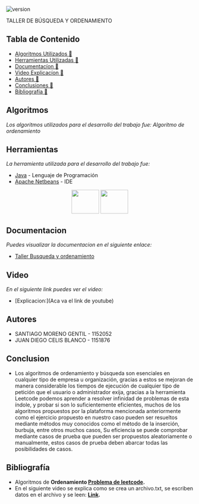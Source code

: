 ![version](https://blog.truora.com/hubfs/Imported_Blog_Media/5ee0346d07f4bfd695181a35_arti%CC%81culos-min.png) 

TALLER DE BÚSQUEDA Y ORDENAMIENTO



## Tabla de Contenido

* [Algoritmos Utilizados :memo:](#Algoritmos)
* [Herramientas Utilizadas :memo:](#Herramientas)
* [Documentacíon :memo:](#Documentacion)
* [Video Explicacíon :memo:](#Video)
* [Autores :memo:](#autores)
* [Conclusiones :memo:](#Conclusiones)
* [Bíbliografía :memo:](#bibliografía)



## Algoritmos
_Los algoritmos utilizados para el desarrollo del trabajo fue:  Algoritmo de ordenamiento_


## Herramientas 

_La herramienta utilizada para el desarrollo del trabajo fue:_

* [Java](https://www.java.com/es/) - Lenguaje de Programación
* [Apache Netbeans](https://netbeans.apache.org/) - IDE

<p
   align="center"><img src="https://cdn-icons-png.flaticon.com/512/226/226777.png" width="74" height="64" >
   <align="center"><img src="(https://daramesh.com/main/wp-content/uploads/2018/02/NetBeans-IDE.png)" width="74" height="64" >  
</p>

## Documentacion
_Puedes visualizar la documentacion en el siguiente enlace:_ 
* [Taller Busqueda y ordenamiento](https://docs.google.com/document/d/1mOvtFSroNiDYuqa3o4Al7XkL_z-nVrA3/edit)

## Video
_En el siguiente link puedes ver el video:_
* [Explicacion:](Aca va el link de youtube)

 ## Autores 
* SANTIAGO MORENO GENTIL - 1152052 
* JUAN DIEGO CELIS BLANCO - 1151876


## Conclusion
* Los algoritmos de ordenamiento y búsqueda son esenciales en cualquier tipo de empresa u organización, gracias a estos se mejoran de manera considerable los tiempos de ejecución de cualquier tipo de petición que el usuario o administrador exija, gracias a la herramienta Leetcode podemos aprender a resolver infinidad de problemas de esta índole, y probar si son lo suficientemente eficientes, muchos de los algoritmos propuestos por la plataforma mencionada anteriormente como el ejercicio propuesto en nuestro caso pueden ser resueltos mediante métodos muy conocidos como el método de la inserción, burbuja, entre otros muchos casos, Su eficiencia se puede comprobar mediante casos de prueba que pueden ser propuestos aleatoriamente o manualmente, estos casos de prueba deben abarcar todas las posibilidades de casos.


 ## Bibliografía  
 
* Algoritmos de <b> Ordenamiento </b> <b> [Problema de leetcode](https://leetcode.com/problems/sort-an-array). </b> 
* En el siguiente video se explica como se crea un archivo.txt, se escriben datos en el archivo y se leen: <b> [Link](https://www.youtube.com/watch?v=zzN5ksCu-Zc). </b> 

 
